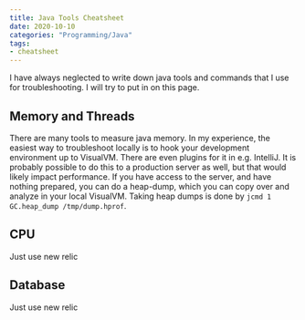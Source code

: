 ```yaml
---
title: Java Tools Cheatsheet
date: 2020-10-10
categories: "Programming/Java"
tags:
- cheatsheet
---
```


I have always neglected to write down java tools and commands that I use for troubleshooting. I will try to put in on this page.

## Memory and Threads
There are many tools to measure java memory. In my experience, the easiest way to troubleshoot locally is to hook your development environment up to VisualVM.
There are even plugins for it in e.g. IntelliJ. It is probably possible to do this to a production server as well, but that would likely impact performance.
If you have access to the server, and have nothing prepared, you can do a heap-dump, which you can copy over and analyze in your local VisualVM.
Taking heap dumps is done by `jcmd 1 GC.heap_dump /tmp/dump.hprof`.

## CPU
Just use new relic

## Database
Just use new relic
